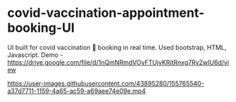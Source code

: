 # covid-vaccination-appointment-booking-UI

UI built for covid vaccination 💉 booking in real time. Used bootstrap, HTML, Javascript.
Demo - https://drive.google.com/file/d/1nQmNRmdVOyFTUjyKRitRnxg7Ry2wIU6d/view


https://user-images.githubusercontent.com/43895280/155765540-a37d7711-1159-4a65-ac59-a69aee74e09e.mp4

